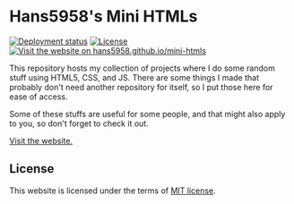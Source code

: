 # Hans5958's Mini HTMLs

[![Deployment status](https://img.shields.io/github/actions/workflow/status/Hans5958/mini-htmls/deploy-site.yml?label=deploy&style=flat-square)](https://github.com/Hans5958/hans5958.github.io/actions/workflows/deploy-site.yml)
[![License](https://img.shields.io/github/license/Hans5958/mini-htmls?style=flat-square)](LICENSE)
[![Visit the website on hans5958.github.io/mini-htmls](https://img.shields.io/badge/visit-hans5958.github.io/mini--htmls-black?style=flat-square)](https://hans5958.github.io/mini-htmls)

This repository hosts my collection of projects where I do some random stuff using HTML5, CSS, and JS. There are some things I made that probably don't need another repository for itself, so I put those here for ease of access.

Some of these stuffs are useful for some people, and that might also apply to you, so don't forget to check it out.

[Visit the website.](https://hans5958.github.io/mini-htmls)

## License

This website is licensed under the terms of [MIT license](LICENSE).
